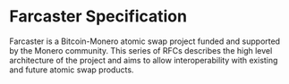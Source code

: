 # Farcaster Specification

Farcaster is a Bitcoin-Monero atomic swap project funded and supported by the Monero community. This series of RFCs describes the high level architecture of the project and aims to allow interoperability with existing and future atomic swap products.
